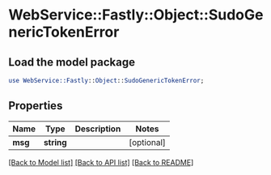 # WebService::Fastly::Object::SudoGenericTokenError

## Load the model package
```perl
use WebService::Fastly::Object::SudoGenericTokenError;
```

## Properties
Name | Type | Description | Notes
------------ | ------------- | ------------- | -------------
**msg** | **string** |  | [optional] 

[[Back to Model list]](../README.md#documentation-for-models) [[Back to API list]](../README.md#documentation-for-api-endpoints) [[Back to README]](../README.md)



